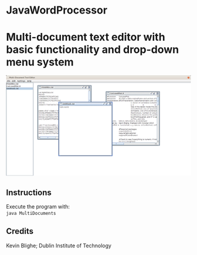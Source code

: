# JavaWordProcessor
<h1>Multi-document text editor with basic functionality and drop-down menu system</h1>
<img src="https://github.com/kevinblighe/JavaWordProcessor/blob/master/MultiDocument.png">

<h2>Instructions</h2>
Execute the program with:
<br>
<code>java MultiDocuments</code>
<h2>Credits</h2>
Kevin Blighe; Dublin Institute of Technology
